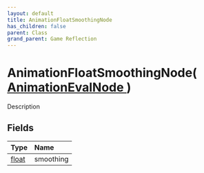 ```yaml
---
layout: default
title: AnimationFloatSmoothingNode
has_children: false
parent: Class
grand_parent: Game Reflection
---
```

# AnimationFloatSmoothingNode( [ AnimationEvalNode ](/riftbreaker-wiki/docs/game-reflection/classes/animation_eval_node/) )
Description 

## Fields

| Type | Name |
|:----------|:--------------|
| [float](/riftbreaker-wiki/docs/game-reflection/components/float/) | smoothing |

